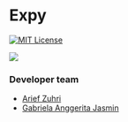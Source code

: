 # Expy

[![MIT License][license-shield]][license-url]

<a><img src="https://i.imgur.com/HcEC3Fc.png"></a>

### Developer team
- [Arief Zuhri](https://github.com/ariefzuhri)
- [Gabriela Anggerita Jasmin](https://github.com/anggerita)

[license-shield]: https://img.shields.io/github/license/ariefzuhri/Expy?style=for-the-badge
[license-url]: https://github.com/ariefzuhri/Expy/blob/master/LICENSE
